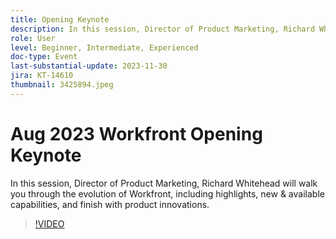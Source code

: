 ```yaml
---
title: Opening Keynote
description: In this session, Director of Product Marketing, Richard Whitehead will walk you through the evolution of Workfront, including highlights, new & available capabilities, and finish with product innovations.
role: User
level: Beginner, Intermediate, Experienced
doc-type: Event
last-substantial-update: 2023-11-30
jira: KT-14610
thumbnail: 3425894.jpeg
---
```


# Aug 2023 Workfront Opening Keynote

In this session, Director of Product Marketing, Richard Whitehead will walk you through the evolution of Workfront, including highlights, new & available capabilities, and finish with product innovations.

>[!VIDEO](https://video.tv.adobe.com/v/3425894/?learn=on)
